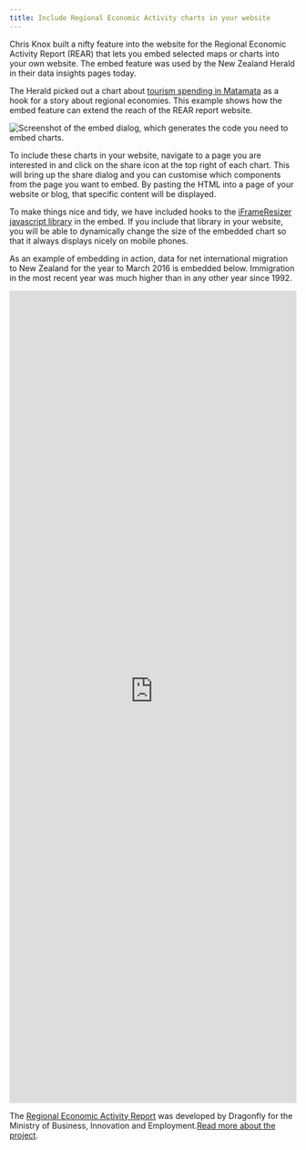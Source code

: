 ```yaml
---
title: Include Regional Economic Activity charts in your website
---
```

Chris Knox built a nifty feature into the website for the Regional Economic Activity Report (REAR) that lets you embed 
selected maps or charts into your own website. The embed feature was used by the New Zealand Herald in their data insights pages today. 
<!--more-->

The Herald picked out a chart about [tourism spending in Matamata](http://insights.nzherald.co.nz/article/new-zealand-regional-econom) as a hook for a story about regional economies. This example shows how the embed feature can extend the reach of the REAR report website.

![Screenshot of the embed dialog, which generates the code you need to embed charts.](/news/2016-03-11-embed/embed.png)

To include these charts in your website, navigate to a page you are interested in and click on the share icon at the top right
of each chart. This will bring up the share dialog and you can customise which components from the page you want to embed. By pasting the HTML into a page of your website or blog, that specific content will be displayed.

To make things nice and tidy, we have included hooks to the [iFrameResizer javascript library](http://davidjbradshaw.github.io/iframe-resizer/) in the embed. If you include that library in your website, you will be able to dynamically change the size of the embedded chart so that it always displays nicely on mobile phones.

As an example of embedding in action, data for net international migration to New Zealand for the year to March 2016 is embedded below. Immigration in the most recent year was much higher than in any other year since 1992.

<style>iframe{width:100%}</style>
<iframe src="https://teal-skua-dev.dragonfly.co.nz/theme/international-migration/a/timeseries/2016/new-zealand/?embed=dynamic%26intersection=hide" frameborder="0" scrolling="no" marginheight="0" marginwidth="0" width="600" height="1424"></iframe>
<script>iFrameResize()</script>

The [Regional Economic Activity Report](http://webrear.mbie.govt.nz/summary/new-zealand) was developed by Dragonfly for the Ministry of Business, Innovation and Employment.[Read more about the project](https://www.dragonfly.co.nz/work/webrear-case-study.html).


